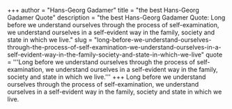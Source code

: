 +++
author = "Hans-Georg Gadamer"
title = "the best Hans-Georg Gadamer Quote"
description = "the best Hans-Georg Gadamer Quote: Long before we understand ourselves through the process of self-examination, we understand ourselves in a self-evident way in the family, society and state in which we live."
slug = "long-before-we-understand-ourselves-through-the-process-of-self-examination-we-understand-ourselves-in-a-self-evident-way-in-the-family-society-and-state-in-which-we-live"
quote = '''Long before we understand ourselves through the process of self-examination, we understand ourselves in a self-evident way in the family, society and state in which we live.'''
+++
Long before we understand ourselves through the process of self-examination, we understand ourselves in a self-evident way in the family, society and state in which we live.
